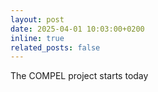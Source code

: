 ```yaml
---
layout: post
date: 2025-04-01 10:03:00+0200
inline: true
related_posts: false
---
```


The COMPEL project starts today
